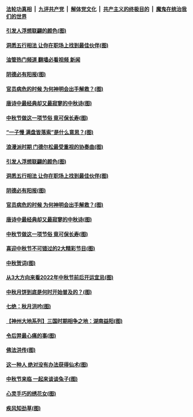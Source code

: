 ####  [法轮功真相](../../../../basic/blob/master/README.md?t=09120301) &nbsp;|&nbsp; [九评共产党](../../../../9ping.md/blob/master/README.md?t=09120301) &nbsp;|&nbsp; [解体党文化](../../../../jtdwh.md/blob/master/README.md?t=09120301)  &nbsp;|&nbsp; [共产主义的终极目的](../../../../gczydzjmd.md/blob/master/README.md?t=09120301) &nbsp;|&nbsp; [魔鬼在统治我们的世界](../../../../mgztzwmdsj.md/blob/master/README.md?t=09120301) 

#### [引发人浮想联翩的颜色(图)](../pages/p7/1016168.md?t=09120301) 

#### [洞悉五行相法 让你在职场上找到最佳伙伴(图)](../pages/p7/1016063.md?t=09120301) 

#### [油管热门频道 翻墙必看视频 新闻](http://45.76.130.85:81/youtube.html?09120301)

#### [阴德必有阳报(图)](../pages/p7/1016420.md?t=09120301) 

#### [官员病危的时候 为何神明会出手解救？(图)](../pages/p7/1015902.md?t=09120301) 

#### [唐诗中最经典却又最寂寥的中秋诗(图)](../pages/p7/1001655.md?t=09120301) 

#### [中秋节做这一项节俗 竟可保长寿(图)](../pages/p7/1015668.md?t=09120301) 

#### [“一子慢 满盘皆落索”是什么意思？(图)](../pages/p7/1016379.md?t=09120301) 

#### [浪漫派时期 门德尔松最受重视的协奏曲(图)](../pages/p7/1016195.md?t=09120301) 

#### [引发人浮想联翩的颜色(图)](../pages/p7/1016168.md?t=09120301) 

#### [洞悉五行相法 让你在职场上找到最佳伙伴(图)](../pages/p7/1016063.md?t=09120301) 

#### [阴德必有阳报(图)](../pages/p7/1016420.md?t=09120301) 

#### [官员病危的时候 为何神明会出手解救？(图)](../pages/p7/1015902.md?t=09120301) 

#### [唐诗中最经典却又最寂寥的中秋诗(图)](../pages/p7/1001655.md?t=09120301) 

#### [中秋节做这一项节俗 竟可保长寿(图)](../pages/p7/1015668.md?t=09120301) 

#### [喜迎中秋节不可错过的2大精彩节目(图)](../pages/p7/1014153.md?t=09120301) 

#### [中秋贺词(图)](../pages/p7/1015857.md?t=09120301) 

#### [从3大方向来看2022年中秋节前后开运宜忌(图)](../pages/p7/1016284.md?t=09120301) 

#### [中秋月饼到底是何时开始普及的？(图)](../pages/p7/1014967.md?t=09120301) 

#### [七绝：秋月洪吟(图)](../pages/p7/1016251.md?t=09120301) 

#### [【神州大地系列】三国时期相争之地：湖南益阳(图)](../pages/p7/1014867.md?t=09120301) 

#### [令后羿最心痛的事(图)](../pages/p7/999739.md?t=09120301) 

#### [佛法洪传(图)](../pages/p7/1015584.md?t=09120301) 

#### [这一种人 绝对没有办法获得仙术(图)](../pages/p7/1015971.md?t=09120301) 

#### [中秋节来临 一起来谈谈兔子(图)](../pages/p7/1014968.md?t=09120301) 

#### [心灵手巧的绣花女(图)](../pages/p7/1015583.md?t=09120301) 

#### [疾风知劲草(图)](../pages/p7/1015982.md?t=09120301) 

<img src='http://gfw-breaker.win/goodnews/indexes/p7.md' width='0px' height='0px'/>
